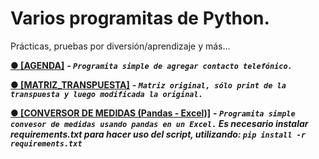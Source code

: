 # Varios programitas de Python.

Prácticas, pruebas por diversión/aprendizaje y más...

 [****● [AGENDA]****](https://github.com/AIA33/Python/blob/master/agenda.py) ***- ```Programita simple de agregar contacto telefónico.```***

[****● [MATRIZ_TRANSPUESTA]****](https://github.com/AIA33/Python/blob/master/matriz_transpuesta.py) ***- ```Matriz original, sólo print de la transpuesta y luego modificada la original.```***

[****● [CONVERSOR DE MEDIDAS (Pandas - Excel)]****](https://github.com/AIA33/Python/tree/master/Conversor%20de%20medidas) ***- ```Programita simple convesor de medidas usando pandas en un Excel.``` Es necesario instalar requirements.txt para hacer uso del script, utilizando: ```pip install -r requirements.txt```***
